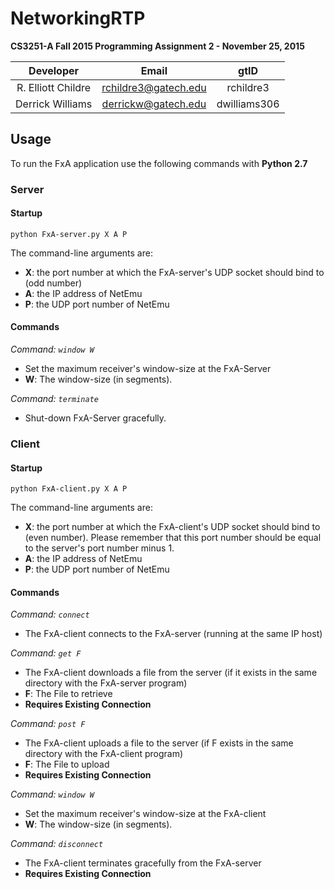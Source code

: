 # NetworkingRTP
**CS3251-A Fall 2015 Programming Assignment 2 - November 25, 2015**

| Developer          | Email                | gtID         |
| :-----------------:|:--------------------:| :-----------:|
| R. Elliott Childre | rchildre3@gatech.edu | rchildre3    |
| Derrick Williams   | derrickw@gatech.edu  | dwilliams306 |

## Usage
To run the FxA application use the following commands with **Python 2.7**

### Server

#### Startup

`python FxA-server.py X A P`
  
The command-line arguments are:
* **X**: the port number at which the FxA-server's UDP socket should bind to (odd number)
* **A**: the IP address of NetEmu
* **P**: the UDP port number of NetEmu  

#### Commands  
*Command: `window W`*
* Set the maximum receiver's window-size at the FxA-Server
* **W**: The window-size (in segments).
  
*Command: `terminate`*
* Shut-down FxA-Server gracefully.

### Client

#### Startup

`python FxA-client.py X A P`

The command-line arguments are:
* **X**: the port number at which the FxA-client's UDP socket should bind to (even number). Please remember that this port number should be equal to the server's port number minus 1.
* **A**: the IP address of NetEmu
* **P**: the UDP port number of NetEmu

#### Commands
*Command: `connect`*
* The FxA-client connects to the FxA-server (running at the same IP host)

*Command: `get F`*
* The FxA-client downloads a file from the server (if it exists in the same directory with the FxA-server program)
* **F**: The File to retrieve
* **Requires Existing Connection**

*Command: `post F`*
* The FxA-client uploads a file to the server (if F exists in the same directory with the FxA-client program)
* **F**: The File to upload
* **Requires Existing Connection**

*Command: `window W`*
* Set the maximum receiver's window-size at the FxA-client
* **W**: The window-size (in segments).

*Command: `disconnect`*
* The FxA-client terminates gracefully from the FxA-server
* **Requires Existing Connection**

